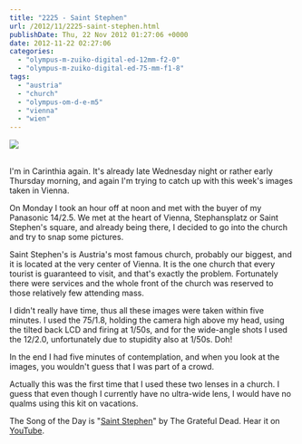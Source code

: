 ```yaml
---
title: "2225 - Saint Stephen"
url: /2012/11/2225-saint-stephen.html
publishDate: Thu, 22 Nov 2012 01:27:06 +0000
date: 2012-11-22 02:27:06
categories: 
  - "olympus-m-zuiko-digital-ed-12mm-f2-0"
  - "olympus-m-zuiko-digital-ed-75-mm-f1-8"
tags: 
  - "austria"
  - "church"
  - "olympus-om-d-e-m5"
  - "vienna"
  - "wien"
---
```

<div class="container">
<div class="center"><a target="_blank" href="https://d25zfm9zpd7gm5.cloudfront.net/1200x1200/2012/20121119_121112_lr.jpg"><img src="https://d25zfm9zpd7gm5.cloudfront.net/0600x0600/2012/20121119_121112_lr.jpg" /></a></div>
</div>
<br />

I'm in Carinthia again. It's already late Wednesday night or rather early Thursday morning, and again I'm trying to catch up with this week's images taken in Vienna.

<a target="_blank" href="https://d25zfm9zpd7gm5.cloudfront.net/1200x1200/2012/20121119_121035_lr.jpg"><img style="margin: 0pt 0px 0pt 10px; float: right;" src="https://d25zfm9zpd7gm5.cloudfront.net/0150x0150/2012/20121119_121035_lr.jpg" alt="" border="0" /></a> On Monday I took an hour off at noon and met with the buyer of my Panasonic 14/2.5. We met at the heart of Vienna, Stephansplatz or Saint Stephen's square, and already being there, I decided to go into the church and try to snap some pictures.

<a target="_blank" href="https://d25zfm9zpd7gm5.cloudfront.net/1200x1200/2012/20121119_120817_lr.jpg"><img style="margin: 0pt 10px 0pt 0px; float: left;" src="https://d25zfm9zpd7gm5.cloudfront.net/0150x0150/2012/20121119_120817_lr.jpg" alt="" border="0" /></a> Saint Stephen's is Austria's most famous church, probably our biggest, and it is located at the very center of Vienna. It is the one church that every tourist is guaranteed to visit, and that's exactly the problem. Fortunately there were services and the whole front of the church was reserved to those relatively few attending mass.

<a target="_blank" href="https://d25zfm9zpd7gm5.cloudfront.net/1200x1200/2012/20121119_120908_lr.jpg"><img style="margin: 0pt 0px 0pt 10px; float: right;" src="https://d25zfm9zpd7gm5.cloudfront.net/0150x0150/2012/20121119_120908_lr.jpg" alt="" border="0" /></a> I didn't really have time, thus all these images were taken within five minutes. I used the 75/1.8, holding the camera high above my head, using the tilted back LCD and firing at 1/50s, and for the wide-angle shots I used the 12/2.0, unfortunately due to stupidity also at 1/50s. Doh!

<a target="_blank" href="https://d25zfm9zpd7gm5.cloudfront.net/1200x1200/2012/20121119_120645_lr.jpg"><img style="margin: 0pt 10px 0pt 0px; float: left;" src="https://d25zfm9zpd7gm5.cloudfront.net/0150x0150/2012/20121119_120645_lr.jpg" alt="" border="0" /></a> In the end I had five minutes of contemplation, and when you look at the images, you wouldn't guess that I was part of a crowd. 

Actually this was the first time that I used these two lenses in a church. I guess that even though I currently have no ultra-wide lens, I would have no qualms using this kit on vacations.

 The Song of the Day is "<a href="http://www.lyricsmode.com/lyrics/g/grateful_dead/saint_stephen.html" target="_blank">Saint Stephen</a>" by The Grateful Dead. Hear it on <a href="http://www.youtube.com/watch?v=Xa8ImA_wSKI" target="_blank">YouTube</a>.

